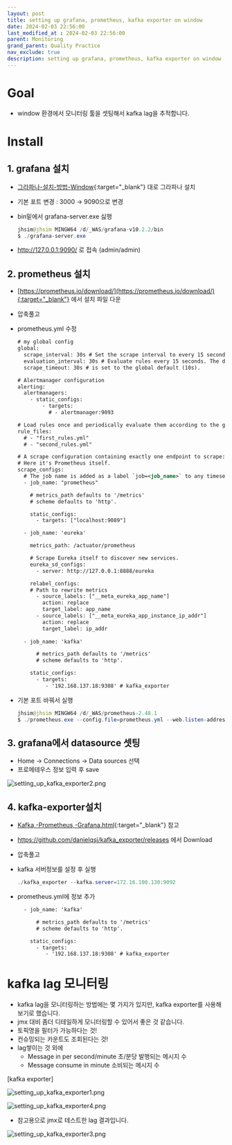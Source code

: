 ```yaml
---
layout: post
title: setting up grafana, prometheus, kafka exporter on window
date: 2024-02-03 22:56:00
last_modified_at : 2024-02-03 22:56:00
parent: Monitoring
grand_parent: Quality Practice
nav_exclude: true
description: setting up grafana, prometheus, kafka exporter on window
---
```


# Goal

- window 환경에서 모니터링 툴을 셋팅해서 kafka lag을 추적합니다.

# Install

## 1. grafana 설치

- [그라파나-설치-방법-Window](https://hstory0208.tistory.com/entry/Grafana-%EA%B7%B8%EB%9D%BC%ED%8C%8C%EB%82%98-%EC%84%A4%EC%B9%98-%EB%B0%A9%EB%B2%95-Window){:target="_blank"} 대로 그라파나 설치
- 기본 포트 변경 : 3000 → 9090으로 변경
- bin밑에서 grafana-server.exe 싫행
    
    ```java
    jhsim@jhsim MINGW64 /d/_WAS/grafana-v10.2.2/bin
    $ ./grafana-server.exe
    ```
    
- http://127.0.0.1:9090/ 로 접속 (admin/admin)

## 2. prometheus 설치

- [https://prometheus.io/download/](https://prometheus.io/download/){:target="_blank"} 에서 설치 파일 다운
- 압축풀고
- prometheus.yml 수정
    
    ```xml
    # my global config
    global:
      scrape_interval: 30s # Set the scrape interval to every 15 seconds. Default is every 1 minute.
      evaluation_interval: 30s # Evaluate rules every 15 seconds. The default is every 1 minute.
      scrape_timeout: 30s # is set to the global default (10s).
    
    # Alertmanager configuration
    alerting:
      alertmanagers:
        - static_configs:
            - targets:
              # - alertmanager:9093
    
    # Load rules once and periodically evaluate them according to the global 'evaluation_interval'.
    rule_files:
      # - "first_rules.yml"
      # - "second_rules.yml"
    
    # A scrape configuration containing exactly one endpoint to scrape:
    # Here it's Prometheus itself.
    scrape_configs:
      # The job name is added as a label `job=<job_name>` to any timeseries scraped from this config.
      - job_name: "prometheus"
    
        # metrics_path defaults to '/metrics'
        # scheme defaults to 'http'.
    
        static_configs:
          - targets: ["localhost:9089"]
    
      - job_name: 'eureka'
    
        metrics_path: /actuator/prometheus
    
        # Scrape Eureka itself to discover new services.
        eureka_sd_configs:
          - server: http://127.0.0.1:8888/eureka
    
        relabel_configs:
        # Path to rewrite metrics
          - source_labels: ["__meta_eureka_app_name"]
            action: replace
            target_label: app_name
          - source_labels: ["__meta_eureka_app_instance_ip_addr"]
            action: replace
            target_label: ip_addr
      
      - job_name: 'kafka'
    
          # metrics_path defaults to '/metrics'
          # scheme defaults to 'http'.
    
        static_configs:
          - targets:
             - '192.168.137.18:9308' # kafka_exporter
    ```
    

- 기본 포트 바꿔서 실행
    
    ```java
    jhsim@jhsim MINGW64 /d/_WAS/prometheus-2.48.1
    $ ./prometheus.exe --config.file=prometheus.yml --web.listen-address=:9089
    ```
    

## 3. grafana에서 datasource 셋팅

- Home → Connections → Data sources 선택
- 프로메테우스 정보 입력 후 save

![setting_up_kafka_exporter2.png](../img/setting_up_kafka_exporter2.png)


## 4. kafka-exporter설치

- [Kafka,-Prometheus,-Grafana.html](https://knowjea.github.io/2021/03/01/.Kafka,-Prometheus,-Grafana.html){:target="_blank"} 참고
- https://github.com/danielqsj/kafka_exporter/releases 에서 Download
- 압축풀고
- kafka 서버정보를 설정 후 실행
    
    ```java
    ./kafka_exporter --kafka.server=172.16.100.130:9092
    ```
    
- prometheus.yml에 정보 추가
    
    ```xml
      - job_name: 'kafka'
    
          # metrics_path defaults to '/metrics'
          # scheme defaults to 'http'.
    
        static_configs:
          - targets:
             - '192.168.137.18:9308' # kafka_exporter
    ```
    

# kafka lag 모니터링

- kafka lag을 모니터링하는 방법에는 몇 가지가 있지만, kafka exporter를 사용해보기로 했습니다.
- jmx 대비 좀더 디테일하게 모니터링할 수 있어서 좋은 것 같습니다.
- 토픽명을 필터가 가능하다는 것!
- 컨슈밍되는 카운트도 조회된다는 것!
- lag쌓이는 것 외에
    - Message in per second/minute 초/분당 발행되는 메시지 수
    - Message consume in minute 소비되는 메시지 수

[kafka exporter]

![setting_up_kafka_exporter1.png](../img/setting_up_kafka_exporter1.png)

![setting_up_kafka_exporter4.png](../img/setting_up_kafka_exporter4.png)

- 참고용으로 jmx로 테스트한 lag 결과입니다.

![setting_up_kafka_exporter3.png](../img/setting_up_kafka_exporter3.png)